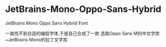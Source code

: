 # JetBrains-Mono-Oppo-Sans-Hybrid
JetBrains Mono Oppo Sans Hybrid Font

一直找不到合适的编程字体,于是自己合成了一款
选取Oppo Sans M的中文字库+JetBrains Mono的拉丁文字库
